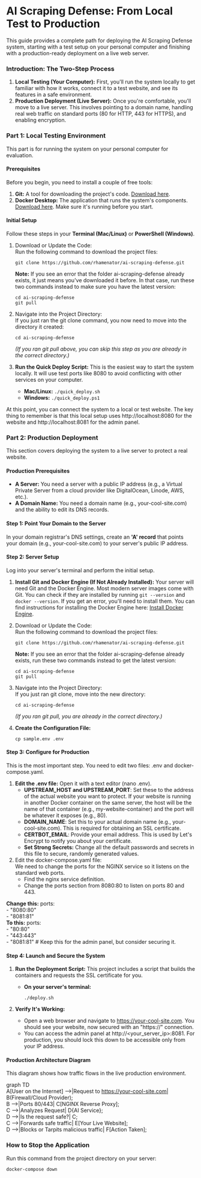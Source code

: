 # **AI Scraping Defense: From Local Test to Production**

This guide provides a complete path for deploying the AI Scraping Defense system, starting with a test setup on your personal computer and finishing with a production-ready deployment on a live web server.

### **Introduction: The Two-Step Process**

1. **Local Testing (Your Computer):** First, you'll run the system locally to get familiar with how it works, connect it to a test website, and see its features in a safe environment.  
2. **Production Deployment (Live Server):** Once you're comfortable, you'll move to a live server. This involves pointing to a domain name, handling real web traffic on standard ports (80 for HTTP, 443 for HTTPS), and enabling encryption.

### **Part 1: Local Testing Environment**

This part is for running the system on your personal computer for evaluation.

#### **Prerequisites**

Before you begin, you need to install a couple of free tools:

1. **Git:** A tool for downloading the project's code. [Download here](https://git-scm.com/downloads).  
2. **Docker Desktop:** The application that runs the system's components. [Download here](https://www.docker.com/products/docker-desktop/). Make sure it's running before you start.

#### **Initial Setup**

Follow these steps in your **Terminal (Mac/Linux)** or **PowerShell (Windows)**.

1. Download or Update the Code:  
   Run the following command to download the project files:  
   ```
   git clone https://github.com/rhamenator/ai-scraping-defense.git
   ```

   **Note:** If you see an error that the folder ai-scraping-defense already exists, it just means you've downloaded it before. In that case, run these two commands instead to make sure you have the latest version:  
   ```
   cd ai-scraping-defense  
   git pull
   ```

2. Navigate into the Project Directory:  
   If you just ran the git clone command, you now need to move into the directory it created:  
   ```
   cd ai-scraping-defense
   ```

   *(If you ran git pull above, you can skip this step as you are already in the correct directory.)*  
3. **Run the Quick Deploy Script:** This is the easiest way to start the system locally. It will use test ports like 8080 to avoid conflicting with other services on your computer.  
   * **Mac/Linux:** ```./quick_deploy.sh```
   * **Windows:** ```./quick_deploy.ps1```

At this point, you can connect the system to a local or test website. The key thing to remember is that this local setup uses http://localhost:8080 for the website and http://localhost:8081 for the admin panel.

### **Part 2: Production Deployment**

This section covers deploying the system to a live server to protect a real website.

#### **Production Prerequisites**

* **A Server:** You need a server with a public IP address (e.g., a Virtual Private Server from a cloud provider like DigitalOcean, Linode, AWS, etc.).  
* **A Domain Name:** You need a domain name (e.g., your-cool-site.com) and the ability to edit its DNS records.

#### **Step 1: Point Your Domain to the Server**

In your domain registrar's DNS settings, create an **'A' record** that points your domain (e.g., your-cool-site.com) to your server's public IP address.

#### **Step 2: Server Setup**

Log into your server's terminal and perform the initial setup.

1. **Install Git and Docker Engine (If Not Already Installed):** Your server will need Git and the Docker Engine. Most modern server images come with Git. You can check if they are installed by running ```git --version``` and ```docker --version```. If you get an error, you'll need to install them. You can find instructions for installing the Docker Engine here: [Install Docker Engine](https://docs.docker.com/engine/install/).  
2. Download or Update the Code:  
   Run the following command to download the project files:  
   
   ```
   git clone https://github.com/rhamenator/ai-scraping-defense.git
   ```

   **Note:** If you see an error that the folder ai-scraping-defense already exists, run these two commands instead to get the latest version:  
   
   ```
   cd ai-scraping-defense
   git pull
   ```

3. Navigate into the Project Directory:  
   If you just ran git clone, move into the new directory:  
   
   ```
   cd ai-scraping-defense
   ```

   *(If you ran git pull, you are already in the correct directory.)*  
4. **Create the Configuration File:**  
   
   ```
   cp sample.env .env
   ```

#### **Step 3: Configure for Production**

This is the most important step. You need to edit two files: .env and docker-compose.yaml.

1. **Edit the .env file:** Open it with a text editor (nano .env).  
   * **UPSTREAM_HOST and UPSTREAM_PORT**: Set these to the address of the actual website you want to protect. If your website is running in another Docker container on the same server, the host will be the name of that container (e.g., my-website-container) and the port will be whatever it exposes (e.g., 80).  
   * **DOMAIN_NAME**: Set this to your actual domain name (e.g., your-cool-site.com). This is required for obtaining an SSL certificate.  
   * **CERTBOT_EMAIL**: Provide your email address. This is used by Let's Encrypt to notify you about your certificate.  
   * **Set Strong Secrets:** Change all the default passwords and secrets in this file to secure, randomly generated values.  
2. Edit the docker-compose.yaml file:  
   We need to change the ports for the NGINX service so it listens on the standard web ports.  
   * Find the nginx service definition.  
   * Change the ports section from 8080:80 to listen on ports 80 and 443.

**Change this:**  ports:  
    - "8080:80"  
    - "8081:81"  
**To this:**  ports:  
    - "80:80"  
    - "443:443"  
    - "8081:81" # Keep this for the admin panel, but consider securing it.

#### **Step 4: Launch and Secure the System**

1. **Run the Deployment Script:** This project includes a script that builds the containers and requests the SSL certificate for you.  
   * **On your server's terminal:**  
     
     ```
     ./deploy.sh
     ```

2. **Verify It's Working:**  
   * Open a web browser and navigate to https://your-cool-site.com. You should see your website, now secured with an "https://" connection.  
   * You can access the admin panel at http://<your_server_ip>:8081. For production, you should lock this down to be accessible only from your IP address.

#### **Production Architecture Diagram**

This diagram shows how traffic flows in the live production environment.

graph TD  
    A[User on the Internet] -->|Request to https://your-cool-site.com| B(Firewall/Cloud Provider);  
    B -->|Ports 80/443| C[NGINX Reverse Proxy];  
    C -->|Analyzes Request| D{AI Service};  
    D -->|Is the request safe?| C;  
    C -->|Forwards safe traffic| E[Your Live Website];  
    D -->|Blocks or Tarpits malicious traffic| F[Action Taken];

### **How to Stop the Application**

Run this command from the project directory on your server:

```
docker-compose down  
```